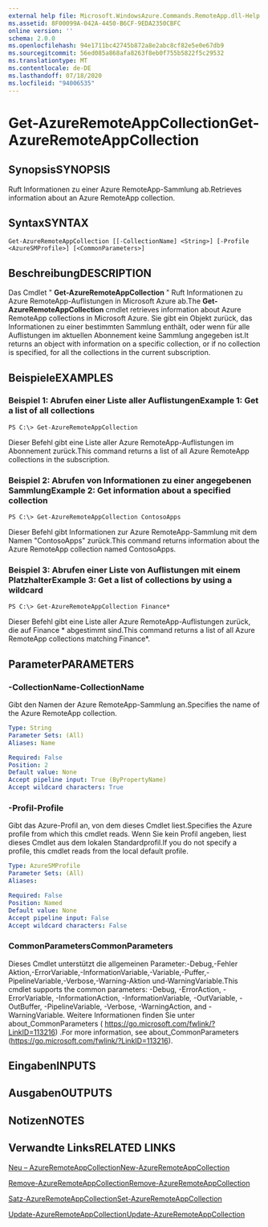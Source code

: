```yaml
---
external help file: Microsoft.WindowsAzure.Commands.RemoteApp.dll-Help.xml
ms.assetid: 8F00099A-042A-4450-B6CF-9EDA2350CBFC
online version: ''
schema: 2.0.0
ms.openlocfilehash: 94e1711bc42745b872a8e2abc8cf82e5e0e67db9
ms.sourcegitcommit: 56ed085a868afa8263f8eb0f755b5822f5c29532
ms.translationtype: MT
ms.contentlocale: de-DE
ms.lasthandoff: 07/18/2020
ms.locfileid: "94006535"
---
```

# <span data-ttu-id="25bdd-101">Get-AzureRemoteAppCollection</span><span class="sxs-lookup"><span data-stu-id="25bdd-101">Get-AzureRemoteAppCollection</span></span>

## <span data-ttu-id="25bdd-102">Synopsis</span><span class="sxs-lookup"><span data-stu-id="25bdd-102">SYNOPSIS</span></span>
<span data-ttu-id="25bdd-103">Ruft Informationen zu einer Azure RemoteApp-Sammlung ab.</span><span class="sxs-lookup"><span data-stu-id="25bdd-103">Retrieves information about an Azure RemoteApp collection.</span></span>

## <span data-ttu-id="25bdd-104">Syntax</span><span class="sxs-lookup"><span data-stu-id="25bdd-104">SYNTAX</span></span>

```
Get-AzureRemoteAppCollection [[-CollectionName] <String>] [-Profile <AzureSMProfile>] [<CommonParameters>]
```

## <span data-ttu-id="25bdd-105">Beschreibung</span><span class="sxs-lookup"><span data-stu-id="25bdd-105">DESCRIPTION</span></span>
<span data-ttu-id="25bdd-106">Das Cmdlet " **Get-AzureRemoteAppCollection** " Ruft Informationen zu Azure RemoteApp-Auflistungen in Microsoft Azure ab.</span><span class="sxs-lookup"><span data-stu-id="25bdd-106">The **Get-AzureRemoteAppCollection** cmdlet retrieves information about Azure RemoteApp collections in Microsoft Azure.</span></span>
<span data-ttu-id="25bdd-107">Sie gibt ein Objekt zurück, das Informationen zu einer bestimmten Sammlung enthält, oder wenn für alle Auflistungen im aktuellen Abonnement keine Sammlung angegeben ist.</span><span class="sxs-lookup"><span data-stu-id="25bdd-107">It returns an object with information on a specific collection, or if no collection is specified, for all the collections in the current subscription.</span></span>

## <span data-ttu-id="25bdd-108">Beispiele</span><span class="sxs-lookup"><span data-stu-id="25bdd-108">EXAMPLES</span></span>

### <span data-ttu-id="25bdd-109">Beispiel 1: Abrufen einer Liste aller Auflistungen</span><span class="sxs-lookup"><span data-stu-id="25bdd-109">Example 1: Get a list of all collections</span></span>
```
PS C:\> Get-AzureRemoteAppCollection
```

<span data-ttu-id="25bdd-110">Dieser Befehl gibt eine Liste aller Azure RemoteApp-Auflistungen im Abonnement zurück.</span><span class="sxs-lookup"><span data-stu-id="25bdd-110">This command returns a list of all Azure RemoteApp collections in the subscription.</span></span>

### <span data-ttu-id="25bdd-111">Beispiel 2: Abrufen von Informationen zu einer angegebenen Sammlung</span><span class="sxs-lookup"><span data-stu-id="25bdd-111">Example 2: Get information about a specified collection</span></span>
```
PS C:\> Get-AzureRemoteAppCollection ContosoApps
```

<span data-ttu-id="25bdd-112">Dieser Befehl gibt Informationen zur Azure RemoteApp-Sammlung mit dem Namen "ContosoApps" zurück.</span><span class="sxs-lookup"><span data-stu-id="25bdd-112">This command returns information about the Azure RemoteApp collection named ContosoApps.</span></span>

### <span data-ttu-id="25bdd-113">Beispiel 3: Abrufen einer Liste von Auflistungen mit einem Platzhalter</span><span class="sxs-lookup"><span data-stu-id="25bdd-113">Example 3: Get a list of collections by using a wildcard</span></span>
```
PS C:\> Get-AzureRemoteAppCollection Finance*
```

<span data-ttu-id="25bdd-114">Dieser Befehl gibt eine Liste aller Azure RemoteApp-Auflistungen zurück, die auf Finance \* abgestimmt sind.</span><span class="sxs-lookup"><span data-stu-id="25bdd-114">This command returns a list of all Azure RemoteApp collections matching Finance\*.</span></span>

## <span data-ttu-id="25bdd-115">Parameter</span><span class="sxs-lookup"><span data-stu-id="25bdd-115">PARAMETERS</span></span>

### <span data-ttu-id="25bdd-116">-CollectionName</span><span class="sxs-lookup"><span data-stu-id="25bdd-116">-CollectionName</span></span>
<span data-ttu-id="25bdd-117">Gibt den Namen der Azure RemoteApp-Sammlung an.</span><span class="sxs-lookup"><span data-stu-id="25bdd-117">Specifies the name of the Azure RemoteApp collection.</span></span>

```yaml
Type: String
Parameter Sets: (All)
Aliases: Name

Required: False
Position: 2
Default value: None
Accept pipeline input: True (ByPropertyName)
Accept wildcard characters: True
```

### <span data-ttu-id="25bdd-118">-Profil</span><span class="sxs-lookup"><span data-stu-id="25bdd-118">-Profile</span></span>
<span data-ttu-id="25bdd-119">Gibt das Azure-Profil an, von dem dieses Cmdlet liest.</span><span class="sxs-lookup"><span data-stu-id="25bdd-119">Specifies the Azure profile from which this cmdlet reads.</span></span>
<span data-ttu-id="25bdd-120">Wenn Sie kein Profil angeben, liest dieses Cmdlet aus dem lokalen Standardprofil.</span><span class="sxs-lookup"><span data-stu-id="25bdd-120">If you do not specify a profile, this cmdlet reads from the local default profile.</span></span>

```yaml
Type: AzureSMProfile
Parameter Sets: (All)
Aliases: 

Required: False
Position: Named
Default value: None
Accept pipeline input: False
Accept wildcard characters: False
```

### <span data-ttu-id="25bdd-121">CommonParameters</span><span class="sxs-lookup"><span data-stu-id="25bdd-121">CommonParameters</span></span>
<span data-ttu-id="25bdd-122">Dieses Cmdlet unterstützt die allgemeinen Parameter:-Debug,-Fehler Aktion,-ErrorVariable,-InformationVariable,-Variable,-Puffer,-PipelineVariable,-Verbose,-Warning-Aktion und-WarningVariable.</span><span class="sxs-lookup"><span data-stu-id="25bdd-122">This cmdlet supports the common parameters: -Debug, -ErrorAction, -ErrorVariable, -InformationAction, -InformationVariable, -OutVariable, -OutBuffer, -PipelineVariable, -Verbose, -WarningAction, and -WarningVariable.</span></span> <span data-ttu-id="25bdd-123">Weitere Informationen finden Sie unter about_CommonParameters ( https://go.microsoft.com/fwlink/?LinkID=113216) .</span><span class="sxs-lookup"><span data-stu-id="25bdd-123">For more information, see about_CommonParameters (https://go.microsoft.com/fwlink/?LinkID=113216).</span></span>

## <span data-ttu-id="25bdd-124">Eingaben</span><span class="sxs-lookup"><span data-stu-id="25bdd-124">INPUTS</span></span>

## <span data-ttu-id="25bdd-125">Ausgaben</span><span class="sxs-lookup"><span data-stu-id="25bdd-125">OUTPUTS</span></span>

## <span data-ttu-id="25bdd-126">Notizen</span><span class="sxs-lookup"><span data-stu-id="25bdd-126">NOTES</span></span>

## <span data-ttu-id="25bdd-127">Verwandte Links</span><span class="sxs-lookup"><span data-stu-id="25bdd-127">RELATED LINKS</span></span>

[<span data-ttu-id="25bdd-128">Neu – AzureRemoteAppCollection</span><span class="sxs-lookup"><span data-stu-id="25bdd-128">New-AzureRemoteAppCollection</span></span>](./New-AzureRemoteAppCollection.md)

[<span data-ttu-id="25bdd-129">Remove-AzureRemoteAppCollection</span><span class="sxs-lookup"><span data-stu-id="25bdd-129">Remove-AzureRemoteAppCollection</span></span>](./Remove-AzureRemoteAppCollection.md)

[<span data-ttu-id="25bdd-130">Satz-AzureRemoteAppCollection</span><span class="sxs-lookup"><span data-stu-id="25bdd-130">Set-AzureRemoteAppCollection</span></span>](./Set-AzureRemoteAppCollection.md)

[<span data-ttu-id="25bdd-131">Update-AzureRemoteAppCollection</span><span class="sxs-lookup"><span data-stu-id="25bdd-131">Update-AzureRemoteAppCollection</span></span>](./Update-AzureRemoteAppCollection.md)


